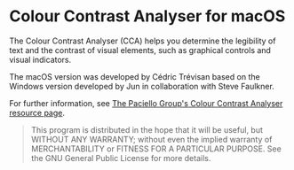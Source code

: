 # Colour Contrast Analyser for macOS

The Colour Contrast Analyser (CCA) helps you determine the legibility of text and the contrast of visual elements, such as graphical controls and visual indicators.

The macOS version was developed by Cédric Trévisan based on the Windows version developed by Jun in collaboration with Steve Faulkner.

For further information, see [The Paciello Group's Colour Contrast Analyser resource page](https://developer.paciellogroup.com/resources/contrastanalyser/).

> This program is distributed in the hope that it will be useful, but WITHOUT ANY WARRANTY; without even the implied warranty of MERCHANTABILITY or FITNESS FOR A PARTICULAR PURPOSE. See the GNU General Public License for more details.
